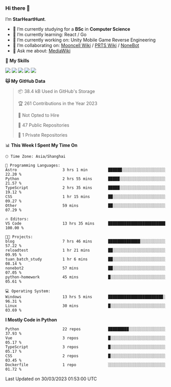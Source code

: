 ### Hi there 👋

I’m **StarHeartHunt**.

- 🏫 I’m currently studying for a **BSc** in **Computer Science**
- 🌱 I’m currently learning: React / Go
- 🔭 I’m currently working on: Unity Mobile Game Reverse Engineering
- 👯 I’m collaborating on: [Mooncell Wiki](https://fgo.wiki/) / [PRTS Wiki](http://prts.wiki/) / [NoneBot](https://github.com/nonebot)
- 💬 Ask me about: [MediaWiki](https://www.mediawiki.org)

🌟 **My Skills**

![](https://img.shields.io/badge/-Python-3e74a2?style=flat-square&logo=Python&logoColor=fff)
![](https://img.shields.io/badge/-Vue-4fc08d?style=flat-square&logo=vue.js&logoColor=fff)
![](https://img.shields.io/badge/-Node.js-339933?style=flat-square&logo=node.js&logoColor=fff)
![](https://img.shields.io/badge/-Linux-000000?style=flat-square&logo=Linux&logoColor=fff)
![](https://img.shields.io/badge/-Dotnet-512bd4?style=flat-square&logo=.net&logoColor=fff)

<!--START_SECTION:waka-->
**🐱 My GitHub Data** 

> 📦 38.4 kB Used in GitHub's Storage 
 > 
> 🏆 261 Contributions in the Year 2023
 > 
> 🚫 Not Opted to Hire
 > 
> 📜 47 Public Repositories 
 > 
> 🔑 1 Private Repositories 
 > 
📊 **This Week I Spent My Time On** 

```text
🕑︎ Time Zone: Asia/Shanghai

💬 Programming Languages: 
Astro                    3 hrs 1 min         ██████░░░░░░░░░░░░░░░░░░░   22.20 % 
Python                   2 hrs 55 mins       █████░░░░░░░░░░░░░░░░░░░░   21.57 % 
TypeScript               2 hrs 35 mins       █████░░░░░░░░░░░░░░░░░░░░   19.12 % 
CSS                      1 hr 15 mins        ██░░░░░░░░░░░░░░░░░░░░░░░   09.27 % 
Other                    59 mins             ██░░░░░░░░░░░░░░░░░░░░░░░   07.29 % 

🔥 Editors: 
VS Code                  13 hrs 35 mins      █████████████████████████   100.00 % 

🐱‍💻 Projects: 
blog                     7 hrs 46 mins       ██████████████░░░░░░░░░░░   57.22 % 
reloadtest               1 hr 21 mins        ██░░░░░░░░░░░░░░░░░░░░░░░   09.95 % 
tuan_batch_study         1 hr 6 mins         ██░░░░░░░░░░░░░░░░░░░░░░░   08.14 % 
nonebot2                 57 mins             ██░░░░░░░░░░░░░░░░░░░░░░░   07.05 % 
python-homework          45 mins             █░░░░░░░░░░░░░░░░░░░░░░░░   05.61 % 

💻 Operating System: 
Windows                  13 hrs 5 mins       ████████████████████████░   96.31 % 
Linux                    30 mins             █░░░░░░░░░░░░░░░░░░░░░░░░   03.69 % 
```

**I Mostly Code in Python** 

```text
Python                   22 repos            █████████░░░░░░░░░░░░░░░░   37.93 % 
Vue                      3 repos             █░░░░░░░░░░░░░░░░░░░░░░░░   05.17 % 
TypeScript               3 repos             █░░░░░░░░░░░░░░░░░░░░░░░░   05.17 % 
CSS                      2 repos             █░░░░░░░░░░░░░░░░░░░░░░░░   03.45 % 
Dockerfile               1 repo              ░░░░░░░░░░░░░░░░░░░░░░░░░   01.72 % 
```




 Last Updated on 30/03/2023 01:53:00 UTC
<!--END_SECTION:waka-->
